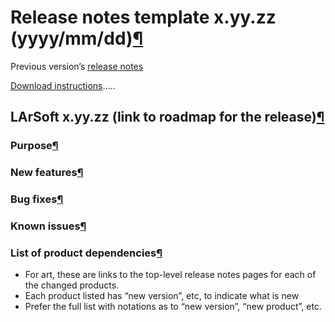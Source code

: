 Release notes template x.yy.zz (yyyy/mm/dd)[¶](#Release-notes-template-xyyzz-yyyymmdd)
======================================================================================

Previous version’s [release notes](Release_notes?parent=Release_notes_template)

[Download instructions](http://oink.fnal.gov/distro/larsoft/)…..


LArSoft x.yy.zz (link to roadmap for the release)[¶](#LArSoft-xyyzz-link-to-roadmap-for-the-release)
----------------------------------------------------------------------------------------------------


### Purpose[¶](#Purpose)


### New features[¶](#New-features)


### Bug fixes[¶](#Bug-fixes)


### Known issues[¶](#Known-issues)


### List of product dependencies[¶](#List-of-product-dependencies)

-   For art, these are links to the top-level release notes pages for each of the changed products.
-   Each product listed has “new version”, etc, to indicate what is new
-   Prefer the full list with notations as to “new version”, “new product”, etc.

